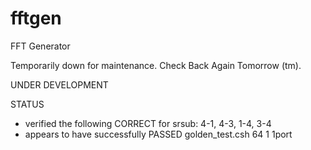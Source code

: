fftgen
======

FFT Generator

Temporarily down for maintenance.  Check Back Again Tomorrow (tm).

UNDER DEVELOPMENT

STATUS
- verified the following CORRECT for srsub: 4-1, 4-3, 1-4, 3-4
- appears to have successfully PASSED golden_test.csh 64 1 1port

